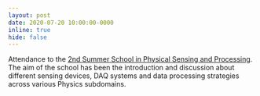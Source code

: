 ```yaml
---
layout: post
date: 2020-07-20 10:00:00-0000
inline: true
hide: false
---
```


Attendance to the [2nd Summer School in Physical Sensing and Processing](https://site.unibo.it/school-physical-sensing-and-processing/en/past-editions/2nd-edition-20-24-july-2020). The aim of the school has been the introduction and discussion about different sensing devices, DAQ systems and data processing strategies across various Physics subdomains.
